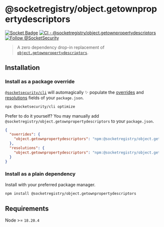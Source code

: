 # @socketregistry/object.getownpropertydescriptors

[![Socket Badge](https://socket.dev/api/badge/npm/package/@socketregistry/object.getownpropertydescriptors)](https://socket.dev/npm/package/@socketregistry/object.getownpropertydescriptors)
[![CI - @socketregistry/object.getownpropertydescriptors](https://github.com/SocketDev/socket-registry-js/actions/workflows/test.yml/badge.svg)](https://github.com/SocketDev/socket-registry-js/actions/workflows/test.yml)
[![Follow @SocketSecurity](https://img.shields.io/twitter/follow/SocketSecurity?style=social)](https://twitter.com/SocketSecurity)

> A zero dependency drop-in replacement of
> [`object.getownpropertydescriptors`](https://www.npmjs.com/package/object.getownpropertydescriptors).

## Installation

### Install as a package override

[`@socketsecurity/cli`](https://www.npmjs.com/package/@socketsecurity/cli) will
automagically :sparkles: populate the
[overrides](https://docs.npmjs.com/cli/v9/configuring-npm/package-json#overrides)
and [resolutions](https://yarnpkg.com/configuration/manifest#resolutions) fields
of your `package.json`.

```sh
npx @socketsecurity/cli optimize
```

Prefer to do it yourself? You may manually add
`@socketregistry/object.getownpropertydescriptors` to your `package.json`.

```json
{
  "overrides": {
    "object.getownpropertydescriptors": "npm:@socketregistry/object.getownpropertydescriptors@^1"
  },
  "resolutions": {
    "object.getownpropertydescriptors": "npm:@socketregistry/object.getownpropertydescriptors@^1"
  }
}
```

### Install as a plain dependency

Install with your preferred package manager.

```sh
npm install @socketregistry/object.getownpropertydescriptors
```

## Requirements

Node &gt;= `18.20.4`
